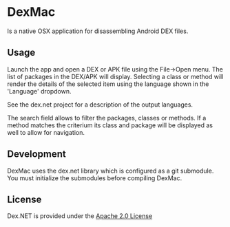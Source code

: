 DexMac
======

Is a native OSX application for disassembling Android DEX files.

Usage
-----

Launch the app and open a DEX or APK file using the File->Open menu. The list of packages in the DEX/APK will display. Selecting a class or method will render the details of the selected item using the language shown in the 'Language' dropdown.

See the dex.net project for a description of the output languages.

The search field allows to filter the packages, classes or methods. If a method matches the criterium its class and package will be displayed as well to allow for navigation.

Development
-----------

DexMac uses the dex.net library which is configured as a git submodule. You must initialize the submodules before compiling DexMac.

License
-------

Dex.NET is provided under the [Apache 2.0 License](http://www.apache.org/licenses/LICENSE-2.0)

